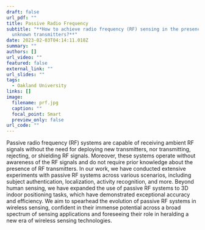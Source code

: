 ```yaml
---
draft: false
url_pdf: ""
title: Passive Radio Frequency
subtitle: "**How to achieve radio frequency (RF) sensing in the presence of
  unknown transmitters?**"
date: 2023-02-03T04:14:11.018Z
summary: ""
authors: []
url_video: ""
featured: false
external_link: ""
url_slides: ""
tags:
  - Oakland University
links: []
image:
  filename: prf.jpg
  caption: ""
  focal_point: Smart
  preview_only: false
url_code: ""
---
```

Passive radio frequency (RF) systems are capable of receiving ambient RF signals without the need for deploying new transmitters, nor transmitting, rejecting, or shielding RF signals. Moreover, these systems operate without awareness of the RF signals and do not require prior knowledge about the presence of RF transmitters. In our work, we have conducted extensive experiments with passive RF systems across various scenarios, including subject authentication, localization, activity recognition, and more. Beyond human sensing, we have expanded the use of passive RF systems to 3D indoor positioning tasks, which have demonstrated exceptional accuracy and efficiency. We aim to spearhead the evolution of passive RF systems in wireless sensing, confident in their immense potential across a broad spectrum of sensing applications and foreseeing their role in heralding a new era of wireless sensing technologies.
